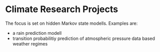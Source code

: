 # Climate Research Projects

The focus is set on hidden Markov state modells. Examples are:
- a rain prediction modell
- transition probabilitiy prediction of atmospheric pressure data based weather regimes